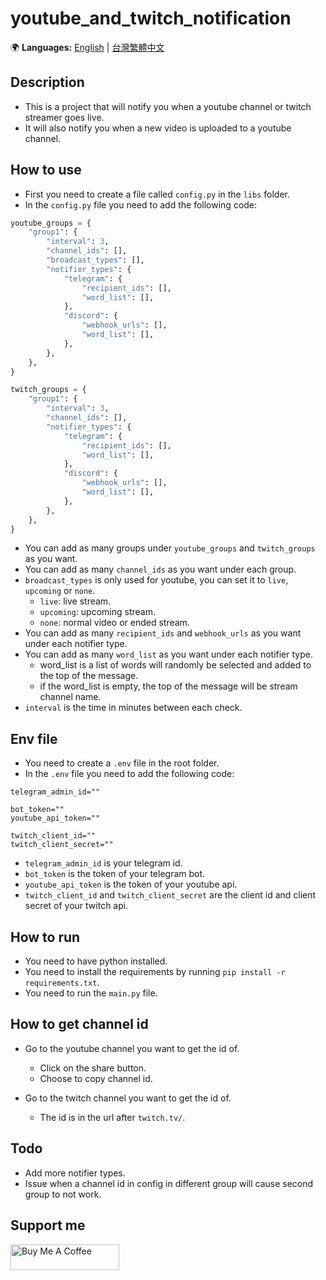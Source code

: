 # youtube_and_twitch_notification

🌍 **Languages:** [English](README.md) | [台灣繁體中文](README.zh-TW.md)

## Description

- This is a project that will notify you when a youtube channel or twitch streamer goes live.
- It will also notify you when a new video is uploaded to a youtube channel.

## How to use

- First you need to create a file called `config.py` in the `libs` folder.
- In the `config.py` file you need to add the following code:

```python
youtube_groups = {
    "group1": {
        "interval": 3,
        "channel_ids": [],
        "broadcast_types": [],
        "notifier_types": {
            "telegram": {
                "recipient_ids": [],
                "word_list": [],
            },
            "discord": {
                "webhook_urls": [],
                "word_list": [],
            },
        },
    },
}

twitch_groups = {
    "group1": {
        "interval": 3,
        "channel_ids": [],
        "notifier_types": {
            "telegram": {
                "recipient_ids": [],
                "word_list": [],
            },
            "discord": {
                "webhook_urls": [],
                "word_list": [],
            },
        },
    },
}
```

- You can add as many groups under `youtube_groups` and `twitch_groups` as you want.
- You can add as many `channel_ids` as you want under each group.
- `broadcast_types` is only used for youtube, you can set it to `live`, `upcoming` or `none`.
  - `live`: live stream.
  - `upcoming`: upcoming stream.
  - `none`: normal video or ended stream.
- You can add as many `recipient_ids` and `webhook_urls` as you want under each notifier type.
- You can add as many `word_list` as you want under each notifier type.
  - word_list is a list of words will randomly be selected and added to the top of the message.
  - if the word_list is empty, the top of the message will be stream channel name.
- `interval` is the time in minutes between each check.

## Env file

- You need to create a `.env` file in the root folder.
- In the `.env` file you need to add the following code:

```env
telegram_admin_id=""

bot_token=""
youtube_api_token=""

twitch_client_id=""
twitch_client_secret=""
```

- `telegram_admin_id` is your telegram id.
- `bot_token` is the token of your telegram bot.
- `youtube_api_token` is the token of your youtube api.
- `twitch_client_id` and `twitch_client_secret` are the client id and client secret of your twitch api.

## How to run

- You need to have python installed.
- You need to install the requirements by running `pip install -r requirements.txt`.
- You need to run the `main.py` file.

## How to get channel id

- Go to the youtube channel you want to get the id of.
  - Click on the share button.
  - Choose to copy channel id.

- Go to the twitch channel you want to get the id of.
  - The id is in the url after `twitch.tv/`.

## Todo

- Add more notifier types.
- Issue when a channel id in config in different group will cause second group to not work.

## Support me

<a href="https://www.buymeacoffee.com/hungliang" target="_blank"><img src="https://cdn.buymeacoffee.com/buttons/default-orange.png" alt="Buy Me A Coffee" height="41" width="174"></a>
